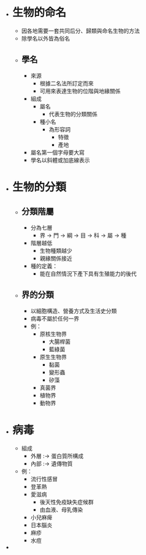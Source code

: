 - # 生物的命名
	- 因各地需要一套共同后分、歸類與命名生物的方法
	- 除學名以外皆為俗名
	- ## 學名
		- 來源
			- 根據二名法所訂定而來
			- 可用來表達生物的位階與地緣關係
		- 組成
			- 屬名
				- 代表生物的分類關係
			- 種小名
				- 為形容詞
					- 特徵
					- 產地
		- 屬名第一個字母要大寫
		- 學名以斜體或加底線表示
- # 生物的分類
	- ## 分類階屬
		- 分為七層
			- 界 -> 門 -> 綱 -> 目 -> 科 -> 屬 -> 種
		- 階層越低
			- 生物種類越少
			- 親緣關係接近
		- 種的定義：
			- 能在自然情況下產下具有生殖能力的後代
	- ## 界的分類
		- 以細胞構造、營養方式及生活史分類
		- 病毒不屬於任何一界
		- 例：
			- 原核生物界
				- 大腸桿菌
				- 藍綠菌
			- 原生生物界
				- 黏菌
				- 變形蟲
				- 矽藻
			- 真菌界
			- 植物界
			- 動物界
- # 病毒
	- 組成
		- 外層 :-> 蛋白質所構成
		- 內部 :-> 遺傳物質
	- 例：
		- 流行性感冒
		- 登革熱
		- 愛滋病
			- 後天性免疫缺失症候群
			- 由血液、母乳傳染
		- 小兒麻痺
		- 日本腦炎
		- 麻疹
		- 水痘
-